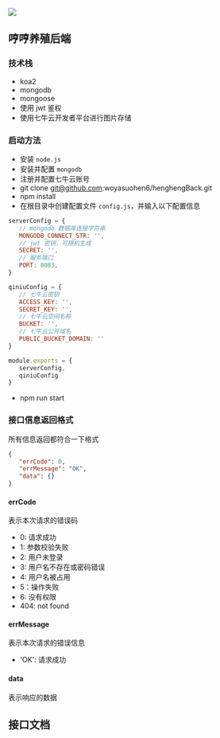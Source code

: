 ![](https://github.com/woyasuohen6/henghengBack/blob/master/public/imgs/logo.png)  
## 哼哼养殖后端  
### 技术栈
- koa2
- mongodb 
- mongoose
- 使用 jwt 鉴权
- 使用七牛云开发者平台进行图片存储
### 启动方法
- 安装 `node.js`   
- 安装并配置 `mongodb`    
- 注册并配置七牛云账号   
- git clone git@github.com:woyasuohen6/henghengBack.git
- npm install  
- 在根目录中创建配置文件 `config.js`，并输入以下配置信息  
```js
serverConfig = {
   // mongodb 数据库连接字符串
   MONGODB_CONNECT_STR: '',
   // jwt 密钥，可随机生成
   SECRET: '',
   // 服务端口
   PORT: 8083,
}

qiniuConfig = {
   // 七牛云密钥
   ACCESS_KEY: '',
   SECRET_KEY: '',
   // 七牛云空间名称
   BUCKET: '',
   // 七牛云公开域名
   PUBLIC_BUCKET_DOMAIN: ''
}

module.exports = {
   serverConfig,
   qiniuConfig
}
```
- npm run start

### 接口信息返回格式
所有信息返回都符合一下格式
```json
{
   "errCode": 0,
   "errMessage": "OK",
   "data": {}
}
```
#### errCode 
表示本次请求的错误码
- 0: 请求成功
- 1: 参数校验失败
- 2: 用户未登录
- 3: 用户名不存在或密码错误
- 4: 用户名被占用
- 5：操作失败
- 6: 没有权限
- 404: not found
#### errMessage
表示本次请求的错误信息
- 'OK': 请求成功
#### data
表示响应的数据

## 接口文档
